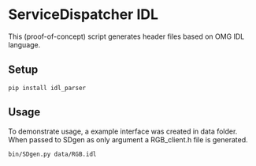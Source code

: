 # ServiceDispatcher IDL

This (proof-of-concept) script generates header files based on OMG IDL language.

## Setup

    pip install idl_parser

## Usage

To demonstrate usage, a example interface was created in data folder.
When passed to SDgen as only argument a RGB_client.h file is generated.

    bin/SDgen.py data/RGB.idl


